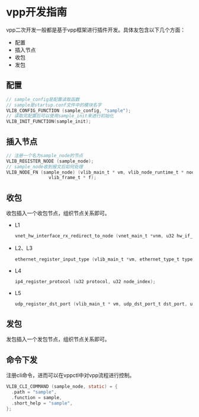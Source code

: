 
# vpp开发指南

vpp二次开发一般都是基于vpp框架进行插件开发。具体友包含以下几个方面：

- 配置
- 插入节点
- 收包
- 发包

## 配置

```c
// sample_config是配置读取函数
// sample是startup.conf文件中的模块名字
VLIB_CONFIG_FUNCTION (sample_config, "sample");
// 读取完配置后可以使用sample_init来进行初始化
VLIB_INIT_FUNCTION(sample_init);
```

## 插入节点

```c
// 注册一个名为sample_node的节点
VLIB_REGISTER_NODE (sample_node);
// sample_node收到报文后如何处理
VLIB_NODE_FN (sample_node) (vlib_main_t * vm, vlib_node_runtime_t * node,
				vlib_frame_t * f);
```

## 收包

收包插入一个收包节点，组织节点关系即可。

- L1

  ```c
  vnet_hw_interface_rx_redirect_to_node (vnet_main_t *vnm, u32 hw_if_index, u32 node_index);
  ```

- L2、L3

  ```c
  ethernet_register_input_type (vlib_main_t *vm, ethernet_type_t type, u32 node_index);
  ```

- L4

  ```c
  ip4_register_protocol (u32 protocol, u32 node_index);
  ```

- L5

  ```c
  udp_register_dst_port (vlib_main_t * vm, udp_dst_port_t dst_port, u32 node_index, u8 is_ip4);
  ```

## 发包

发包插入一个发包节点，组织节点关系即可。

## 命令下发

注册cli命令，进而可以在vppctl中对vpp流程进行控制。

```c
VLIB_CLI_COMMAND (sample_node, static) = {
  .path = "sample",
  .function = sample,
  .short_help = "sample",
};
```
